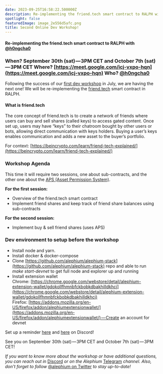 ```yaml
---
date: 2023-09-25T16:58:22.500000Z
description: Re-implementing the friend.tech smart contract to RALPH with @h0ngcha0
spotlight: false
featuredImage: image_2e556d5afc.png
title: Second Online Dev Workshop!
---
```


#### Re-implementing the friend.tech smart contract to RALPH with [@h0ngcha0](https://github.com/h0ngcha0)

### When? September 30th (sat) — 3PM CET and October 7th (sat) — 3PM CET Where? [https://meet.google.com/icj-vxpo-hqn](https://meet.google.com/icj-vxpo-hqn) Who? [@h0ngcha0](https://github.com/h0ngcha0)

Following the success of our [first dev workshop](/news/post/first-developer-workshop-build-a-token-faucet-a6bb2aa7bf68) in July, we are having the next one! We will be re-implementing the [friend.tech](http://friend.tech) smart contract in RALPH.

#### What is friend.tech

The core concept of friend.tech is to create a network of friends where users can buy and sell shares (called keys) to access gated content. Once set up, users may have “keys” to their chatroom bought by other users or bots, allowing direct communication with keys holders. Buying a user’s keys enables communication and adds a new asset to the buyer’s portfolio.

For context: [https://beincrypto.com/learn/friend-tech-explained/](https://beincrypto.com/learn/friend-tech-explained/)

### Workshop Agenda

This time it will require two sessions, one about sub-contracts, and the other one about the [APS (Asset Permission System)](/news/post/alephiums-aps-eliminating-evm-token-approval-risks-5407e7e70a33).

**For the first session:**

- Overview of the friend.tech smart contract
- Implement friend shares and keep track of friend share balances using sub-contracts

**For the second session:**

- Implement buy & sell friend shares (uses APS)

### Dev environment to setup before the workshop

- Install node and yarn.
- Install docker & docker-compose
- Clone [https://github.com/alephium/alephium-stack](https://github.com/alephium/alephium-stack) repo and able to run _make start-devnet_ to get full node and explorer up and running
- <span id="7e39">Install extension wallet  
  Chrome: [https://chrome.google.com/webstore/detail/alephium-extension-wallet/gdokollfhmnbfckbobkdbakhilldkhcj](https://chrome.google.com/webstore/detail/alephium-extension-wallet/gdokollfhmnbfckbobkdbakhilldkhcj)  
  Firefox: [https://addons.mozilla.org/en-US/firefox/addon/alephiumextensionwallet/](https://addons.mozilla.org/en-US/firefox/addon/alephiumextensionwallet/) — Create an account for devnet</span>

Set up a reminder [here](https://discord.gg/2sKnh3mR?event=1155909824341606490) and [here](https://discord.gg/2sKnh3mR?event=1155910155012145223) on Discord!

See you on September 30th (sat) — 3PM CET and October 7th (sat) — 3PM CET!

_If you want to know more about the workshop or have additional questions, you can reach out in_ [Discord](/discord) _or on the Alephium_ [Telegram](https://t.me/alephiumgroup) _channel. Also, don’t forget to follow_ [@alephium on Twitter](https://twitter.com/alephium) _to stay up-to-date!_

